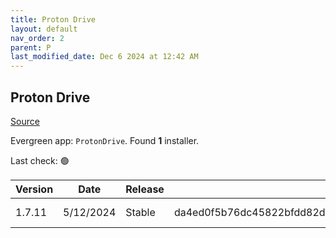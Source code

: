 ```yaml
---
title: Proton Drive
layout: default
nav_order: 2
parent: P
last_modified_date: Dec 6 2024 at 12:42 AM
---
```


## Proton Drive

[Source](https://proton.me/drive/)

Evergreen app: `ProtonDrive`. Found **1** installer.

Last check: 🟢

| Version | Date      | Release | Sha512                                                                                                                           | Type | URI                                                                                                                                                                        |
| ------- | --------- | ------- | -------------------------------------------------------------------------------------------------------------------------------- | ---- | -------------------------------------------------------------------------------------------------------------------------------------------------------------------------- |
| 1.7.11  | 5/12/2024 | Stable  | da4ed0f5b76dc45822bfdd82da94c9f3d4aeafe4d5dc308633c81111535b38f0039fa708a8a28b0aa1f0c155f20551cc8b817034ba3909ae3cf78dcd8fbb6ceb | exe  | [https://proton.me/download/drive/windows/1.7.11/Proton%20Drive%20Setup%201.7.11.exe](https://proton.me/download/drive/windows/1.7.11/Proton%20Drive%20Setup%201.7.11.exe) |

